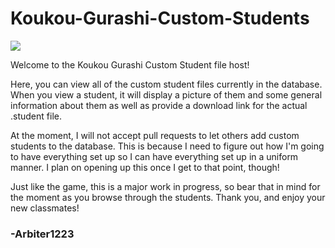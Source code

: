 # Koukou-Gurashi-Custom-Students

<img src ="http://www.thinwithin.org/wp-content/uploads/2015/06/saw-horse-6.jpg">

Welcome to the Koukou Gurashi Custom Student file host!

Here, you can view all of the custom student files currently in the database. When you view a student, it will display a picture of them and some general information about them as well as provide a download link for the actual .student file.

At the moment, I will not accept pull requests to let others add custom students to the database. This is because I need to figure out how I'm going to have everything set up so I can have everything set up in a uniform manner. I plan on opening up this once I get to that point, though!

Just like the game, this is a major work in progress, so bear that in mind for the moment as you browse through the students. Thank you, and enjoy your new classmates!

### -Arbiter1223
